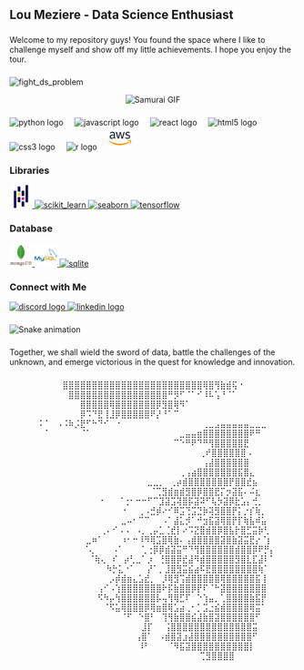 <h2 align="left">Lou Meziere - Data Science Enthusiast </h2>

###

<p align="left">Welcome to my repository guys! You found the space where I like to challenge myself and show off my little achievements. I hope you enjoy the tour.
  
###
![fight_ds_problem](https://github.com/user-attachments/assets/5fa48fa2-acdc-476a-abb9-59aab3cdb839)

<div align="center">
  <img height="200" src="./samurai.gif" alt="Samurai GIF" />
</div>

###

<div align="left">
  <img src="https://cdn.jsdelivr.net/gh/devicons/devicon/icons/python/python-original.svg" height="30" alt="python logo"  />
  <img width="12" />
  <img src="https://cdn.jsdelivr.net/gh/devicons/devicon/icons/javascript/javascript-original.svg" height="30" alt="javascript logo"  />
  <img width="12" />
  <img src="https://cdn.jsdelivr.net/gh/devicons/devicon/icons/react/react-original.svg" height="30" alt="react logo"  />
  <img width="12" />
  <img src="https://cdn.jsdelivr.net/gh/devicons/devicon/icons/html5/html5-original.svg" height="30" alt="html5 logo"  />
  <img width="12" />
  <img src="https://cdn.jsdelivr.net/gh/devicons/devicon/icons/css3/css3-original.svg" height="30" alt="css3 logo"  />
  <img width="12" />
  <img src="https://cdn.jsdelivr.net/gh/devicons/devicon/icons/r/r-original.svg" height="30" alt="r logo"  />
  <img width="12" />
  <a href="https://aws.amazon.com" target="_blank" rel="noreferrer"> <img src="https://raw.githubusercontent.com/devicons/devicon/master/icons/amazonwebservices/amazonwebservices-original-wordmark.svg" alt="aws" width="40" height="40"/> </a>
</div>

###

<h3 align="left">Libraries</h3>
<p align="left">  <a href="https://pandas.pydata.org/" target="_blank" rel="noreferrer"> <img src="https://raw.githubusercontent.com/devicons/devicon/2ae2a900d2f041da66e950e4d48052658d850630/icons/pandas/pandas-original.svg" alt="pandas" width="40" height="40"/> </a>  <a href="https://scikit-learn.org/" target="_blank" rel="noreferrer"> <img src="https://upload.wikimedia.org/wikipedia/commons/0/05/Scikit_learn_logo_small.svg" alt="scikit_learn" width="40" height="40"/> </a>  <a href="https://seaborn.pydata.org/" target="_blank" rel="noreferrer"> <img src="https://seaborn.pydata.org/_images/logo-mark-lightbg.svg" alt="seaborn" width="40" height="40"/> </a>   <a href="https://www.tensorflow.org" target="_blank" rel="noreferrer"> <img src="https://www.vectorlogo.zone/logos/tensorflow/tensorflow-icon.svg" alt="tensorflow" width="40" height="40"/> </a> </p>

###

<h3 align="left">Database</h3>
<p align="left"> <a href="https://www.mongodb.com/" target="_blank" rel="noreferrer"> <img src="https://raw.githubusercontent.com/devicons/devicon/master/icons/mongodb/mongodb-original-wordmark.svg" alt="mongodb" width="40" height="40"/> </a> <a href="https://www.mysql.com/" target="_blank" rel="noreferrer"> <img src="https://raw.githubusercontent.com/devicons/devicon/master/icons/mysql/mysql-original-wordmark.svg" alt="mysql" width="40" height="40"/> </a> <a href="https://www.sqlite.org/" target="_blank" rel="noreferrer"> <img src="https://www.vectorlogo.zone/logos/sqlite/sqlite-icon.svg" alt="sqlite" width="40" height="40"/> </a> </p>

###

<h3 align="left">Connect with Me</h3>
<div align="left">
  <a href="" target="_blank">
    <img src="https://img.shields.io/static/v1?message=Discord&logo=discord&label=&color=7289DA&logoColor=white&labelColor=&style=for-the-badge" height="35" alt="discord logo"  />
  </a>
  <a href="https://www.linkedin.com/in/lou-meziere/" target="_blank">
    <img src="https://img.shields.io/static/v1?message=LinkedIn&logo=linkedin&label=&color=0077B5&logoColor=white&labelColor=&style=for-the-badge" height="35" alt="linkedin logo"  />
  </a>
</div>

###

<img src="https://raw.githubusercontent.com/loumeziere/loumeziere/output/snake.svg" alt="Snake animation" />

###

<p align="left">Together, we shall wield the sword of data, battle the challenges of the unknown, and emerge victorious in the quest for knowledge and innovation.</p>

###

<p align="center">
  ⣿⣿⣿⣿⣿⣿⣿⣿⣿⣿⣿⣿⣿⣿⣿⣿⣿⣿⣿⣿⣿⣿⣿⣿⢿⣿⢻⣷⣾⢯⠐<br>
  ⣿⣿⣿⣿⣿⣿⣿⣿⣿⣿⣿⣿⣿⣿⣿⣿⣿⠛⡻⠋⠈⠁⠊⠸⠧⢡⠘⠈⠁<br>
  ⣿⣿⣿⣿⣿⢿⣿⣿⣿⣿⣿⣿⣿⡿⣻⣿⢿⠻⠁⠀⠀⠀⠀⠀⠀<br>
  ⡿⠩⠙⣟⢸⣸⡿⣿⣿⣿⣿⣿⠟⡜⠘⠁⠉⠀⠀⠀⠀⠀⠀⠀⠀<br>
  ⠅⠁⠀⠠⠨⠷⡨⣟⠋⠓⠙⠊⠀⠐⠀⠀⠀⠀⠀⠀⠀⠀⠀⠀⠀⠀⠀⠀⢀⣀⣠⣤⣤⣤⣤⣤⣀⣀⣀<br>
  ⠁⠀⠀⠀⠀⠀⠈⠁⠀⠀⠀⠀⠀⠀⠀⠀⠀⠀⠀⠀⠀⠀⠀⣀⣤⣤⣶⣿⣿⣿⣿⣿⣿⣿⣿⠟⠛<br>
  ⠀⠀⠀⠀⠀⠀⠀⠀⠀⠀⠀⠀⠀⠀⠀⠀⠀⠀⠀⠀⠉⠑⠛⠟⠙⠛⢻⣿⣿⣿⣿⣿⣟<br>
  ⠀⠀⠀⠀⠀⠀⠀⠀⠀⠀⠀⠀⠀⠀⠀⠀⠀⠀⠀⠀⠀⠀⠀⠀⠀⢀⠞⣿⣿⣿⣿⣿⣿⠠<br>
  ⠀⠀⠀⠀⠀⠀⠀⠀⠀⠀⠀⠀⠀⠀⠀⠀⠀⠀⠀⠀⠀⠀⠀⠀⠀⢠⣼⣿⣿⣿⣿⣿⣿<br>
  ⠀⠀⠀⠀⠀⠀⠀⠀⠀⠀⠀⠀⠀⠀⠀⠀⠀⠀⠀⠀⠀⠀⢀⢠⣴⣿⣿⣿⣿⣿⣿⣿⣯⣿⣄<br>
  ⠀⠀⠀⠀⠀⠀⠀⠀⠀⠀⠀⠀⠀⠀⠀⠀⠀⣀⣀⡀⠀⢀⡴⣾⣿⣿⣿⣿⣿⣿⣿⡟⣿⣿⣞⣦<br>
  ⠀⠀⠀⠀⠀⠀⠀⠀⠀⠀⠀⠀⠀⠀⠀⠀⠀⠀⠈⢉⣻⣾⣶⣾⣻⣿⡿⣿⣿⣟⡍⡲⣽⣯⠄⠬⣆<br>
  ⠀⠀⠀⠀⠀⠀⠀⠀⠀⠀⠂⠀⠀⠈⢐⠂⠒⠒⠋⠉⣹⣽⣩⢽⣿⡯⣽⠽⠋⢧⡳⣽⡿⣗⣡⡄⢚⡀<br>
  ⠀⠀⠀⠀⠀⠀⠀⠀⠀⠀⠀⠀⠀⠀⠐⠀⠀⢀⠠⣚⡾⠔⠊⠿⣩⢙⣩⣙⡷⢽⣻⣿⣿⡟⡅⡐⡎⢷⡀<br>
  ⠀⠀⠀⠀⠀⠀⠀⠀⠀⠀⠀⠀⠀⠀⣀⠤⠂⠉⠉⠀⠀⠠⠁⣼⣅⡺⠁⠚⣲⣯⣽⢿⣿⡟⡏⢷⣧⠾⣥<br>
  ⠀⠀⠀⠀⠀⠀⠀⠀⠀⠀⠀⢀⠄⠊⠠⠠⠀⠠⡀⢀⡤⣁⢈⣞⡇⠔⠩⣝⣿⣾⣿⡿⣿⣧⡗⣿⣋⣭⡷⢃<br>
  ⠀⠀⠀⠀⠀⠀⠀⠀⠀⣀⠶⠁⠀⠀⠀⠰⠂⠒⠸⠻⢿⣩⣿⢿⣷⠄⢠⣾⣿⣿⣿⣿⣽⣿⣷⣽⣭⣟⡔⠈⡆<br>
  ⠀⠀⠀⠀⠀⠀⠀⠀⠀⠈⢄⠀⠀⠀⠠⠁⠀⠀⠀⢁⢐⡿⡿⣾⣽⣭⠛⠙⢻⣿⣿⣿⣿⣿⣿⣾⣿⣿⡿⠟⡛⡄<br>
  ⠀⠀⠀⠀⠀⠀⠀⠀⠀⠀⠈⢷⢄⠀⠎⠀⡴⢃⣀⠁⡰⠀⢘⣿⣿⡿⣞⣼⠻⣾⣿⣿⣿⣿⣿⣻⣿⣇⣏⣼⠇⠁<br>
  ⠀⠀⠀⠀⠀⠀⠀⠀⠀⠀⠀⠀⠳⡓⣅⠐⠁⠀⠀⡜⠁⡀⣸⣿⣻⣭⣮⣴⠯⣟⣿⣿⣿⣿⣿⣿⣿⣿⢷⠁<br>
  ⠀⠀⠀⠀⠀⠀⠀⠀⠀⠀⠀⠀⡠⡾⣾⣶⣄⣡⣞⡀⠀⡸⢿⣻⢩⣾⣿⣿⣿⣿⣿⢿⣿⣿⣿⣿⣿⣯⢸<br>
  ⠀⠀⠀⠀⠀⠀⠀⠀⠀⠀⢠⠊⠠⢱⣿⣿⣿⣿⣿⣿⣿⠗⡯⣷⣿⣿⡿⡟⠏⠈⠓⣽⣿⣿⣿⣿⣿⣿⣿<br>
  ⠀⠀⠀⠀⠀⠀⠀⠀⠀⠀⠫⠳⡤⢳⣿⣿⣿⣿⣿⣿⡧⢤⢻⢿⣋⠏⠀⠑⢱⣤⡀⢁⣿⣿⣿⣿⣷⣯⡟<br>
  ⠀⠀⠀⠀⠀⠀⠀⠀⠀⠀⠀⠈⠫⣥⢿⣿⣿⣿⡿⢿⣶⣿⢿⣡⣴⢀⠂⡁⣩⣐⣮⣾⣿⣿⣿⣿⢿⣭⠁<br>
  ⠀⠀⠀⠀⠀⠀⠀⠀⠀⠀⠀⠀⠀⠈⠋⠀⠑⣿⠃⠀⢹⢻⣷⣿⣿⣮⣼⣷⣿⣽⣿⣿⣿⣿⣿⣿⠋<br>
  ⠀⠀⠀⠀⠀⠀⠀⠀⠀⠀⠀⠀⠀⠀⠀⠀⣸⡏⠀⠀⢨⣿⣿⣿⣿⣿⣿⣿⣿⣿⣿⣿⣿⣿⣿⣭<br>
  ⠀⠀⠀⠀⠀⠀⠀⠀⠀⠀⠀⠀⠀⠀⠀⢠⣿⠁⠀⠠⣾⣿⣽⣰⣼⣿⣿⣿⣿⣿⣿⣿⣿⣿⣿⠋<br>
  ⠀⠀⠀⠀⠀⠀⠀⠀⠀⠀⠀⠀⠀⠀⠀⠸⠃⠀⠀⠀⠈⠻⣯⣽⣿⣿⣿⣿⣿⣿⣿⣿⣿⣿⡇<br>
  ⠀⠀⠀⠀⠀⠀⠀⠀⠀⠀⠀⠀⠀⠀⠀⠀⠀⠀⠀⠀⠀⠀⢉⣻⣿⣿⣿⣿


